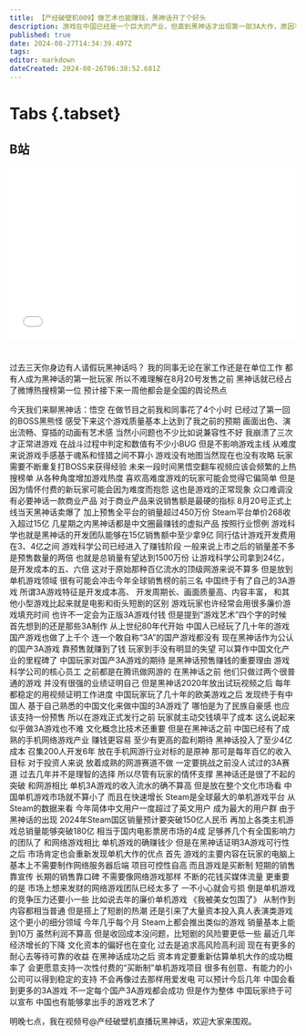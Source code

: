 ```yaml
---
title: 【产经破壁机009】做艺术也能赚钱，黑神话开了个好头
description: 游戏在中国已经是一个巨大的产业，但直到黑神话才出现第一部3A大作，原因不是没钱，而是网游吸走了投资。
published: true
date: 2024-08-27T14:34:39.497Z
tags: 
editor: markdown
dateCreated: 2024-08-26T06:38:52.681Z
---
```


# Tabs {.tabset}

## B站

<div style="position: relative; padding: 30% 45%;">
<iframe style="position: absolute; width: 100%; height: 100%; left: 0; top: 0;" src="//player.bilibili.com/player.html?&bvid=BV1JAWLe8EUX&page=1&as_wide=1&high_quality=1&danmaku=1&autoplay=0" scrolling="no" border="0" frameborder="no" framespacing="0" allowfullscreen="true"></iframe>
</div>


#

过去三天你身边有人请假玩黑神话吗？
我的同事无论在家工作还是在单位工作
都有人成为黑神话的第一批玩家
所以不难理解在8月20号发售之前
黑神话就已经占了微博热搜榜第一位
预计接下来一周他都会是全国的舆论热点

今天我们来聊黑神话：悟空
在做节目之前我和同事花了4个小时
已经过了第一回的BOSS黑熊怪
感受下来这个游戏质量基本上达到了我之前的预期
画面出色、演出流畅、穿插的动画有艺术感
当然小问题也不少比如说兼容性不好
我崩溃了三次才正常进游戏
在战斗过程中判定和数值有不少小BUG
但是不影响游戏主线
从难度来说游戏手感基于魂系和怪猎之间不算小
游戏没有地图当然现在也没有攻略
玩家需要不断重复打BOSS来获得经验
未来一段时间黑悟空翻车视频应该会频繁的上热搜榜单
从各种角度增加游戏热度
喜欢高难度游戏的玩家可能会觉得它偏简单
但是因为情怀付费的新玩家可能会因为难度而抱怨
这也是游戏的正常现象
众口难调没有必要神话一款商业产品
对于商业产品来说销售额是最硬的指标
8月20号正式上线当天黑神话卖爆了
加上预售全平台的销量超过450万份
Steam平台单价268收入超过15亿
几星期之内黑神话都是中文圈最赚钱的虚拟产品
按照行业惯例
游戏科学也就是黑神话的开发团队能够在15亿销售额中至少拿9亿
同行估计游戏开发费用在3、4亿之间
游戏科学公司已经进入了赚钱阶段
一般来说上市之后的销量差不多是预售数量的两倍
也就是总销量有望达到1500万份
让游戏科学公司拿到24亿，是开发成本的五、六倍
这对于原始那种百亿流水的顶级网游来说不算多
但是放到单机游戏领域
很有可能会冲击今年全球销售榜的前三名
中国终于有了自己的3A游戏
所谓3A游戏特征是开发成本高、
开发周期长、画面质量高、内容丰富，
和其他小型游戏比起来就是电影和街头短剧的区别
游戏玩家也许经常会用很多廉价游戏填充时间
也许不一定会为正版3A游戏付钱
但是提到“游戏艺术”四个字的时候
首先想到的还是那些3A制作
从上世纪80年代开始
中国人已经玩了几十年的游戏
国产游戏也做了上千个
连一个敢自称“3A”的国产游戏都没有
现在黑神话作为公认的国产3A游戏
靠预售就赚到了钱
玩家到手没有明显的失望
可以算作中国文化产业的里程碑了
中国玩家对国产3A游戏的期待
是黑神话预售赚钱的重要理由
游戏科学公司的核心员工
之前都是在腾讯做网游的
在黑神话之前
他们只做过两个很普通的游戏
并没有很强的业绩证明自己
但是黑神话2020年放出试玩视频之后
每年都稳定的用视频证明工作进度
中国玩家玩了几十年的欧美游戏之后
发现终于有中国人
基于自己熟悉的中国文化来做中国的3A游戏了
哪怕是为了民族自豪感
也应该支持一份预售
所以在游戏正式发行之前
玩家就主动交钱填平了成本
这么说起来似乎做3A游戏也不难
文化概念比技术还重要
但是在黑神话之前
中国已经有了成熟的手机网络游戏产业
赚钱更容易
至少有更高的盈利期待
黑神话投入了至少4亿成本
召集200人开发6年
放在手机网游行业对标的是原神
那可是每年百亿的收入目标
对于投资人来说
放着成熟的网游赛道不做
一定要挑战之前没人试过的3A赛道
过去几年并不是理智的选择
所以尽管有玩家的情怀支撑
黑神话还是很了不起的突破
和网游相比
单机3A游戏的收入流水的确不算高
但是放在整个文化市场看
中国单机游戏市场就不算小了
而且在快速增长
Steam是全球最大的单机游戏平台
从Steam的数据来看
今年简体中文用户一度超过了英文用户
成为最大的用户群
由于黑神话的出现
2024年Steam国区销量预计要突破150亿人民币
再加上各类主机游戏总销量能够突破180亿
相当于国内电影票房市场的4成
足够养几个有全国影响力的团队了
和网络游戏相比
单机游戏的确赚钱少
但是在黑神话证明3A游戏可行性之后
市场肯定也会重新发现单机大作的优点
首先
游戏的主要内容在玩家的电脑上
基本上不需要制作网络服务器后端
项目可控性自高
而且游戏是买断制
短期的销售靠宣传
长期的销售靠口碑
不需要像网络游戏那样
不断的花钱买媒体流量
更重要的是
市场上想来发财的网络游戏团队已经太多了
一不小心就会亏损
倒是单机游戏的竞争压力还要小一些
比如说去年的廉价单机游戏
《我被美女包围了》
从制作到内容都相当普通
但是搭上了短剧的热潮
还是引来了大量资本投入真人表演类游戏这个更小的细分领域
今年几乎每个月
Steam上都会推出类似的游戏
销量基本上能到10万
虽然利润不算高
但是收回成本没问题，比短剧的风险要更低一些
最近几年经济增长的下降
文化资本的偏好也在变化
过去是追求高风险高利润
现在有更多的耐心去等待可靠的收益
在黑神话成功之后
资本肯定要重新估算单机大作的成功概率了
会更愿意支持一次性付费的“买断制”单机游戏项目
很多有创意、有能力的小公司可以得到稳定的支持
不会再像过去那样用爱发电
可以预计今后几年
中国会看到更多的3A游戏
不一定每个国产3A游戏都会成功
但是作为整体
中国玩家终于可以宣布
中国也有能够拿出手的游戏艺术了

明晚七点，我在视频号@产经破壁机直播玩黑神话，欢迎大家来围观。

